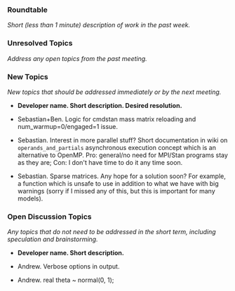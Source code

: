 ### Roundtable
_Short (less than 1 minute) description of work in the past week._


### Unresolved Topics
_Address any open topics from the past meeting._

### New Topics
_New topics that should be addressed immediately or by the next
meeting._

* __Developer name.  Short description.  Desired resolution.__

* Sebastian+Ben. Logic for cmdstan mass matrix reloading and num_warmup=0/engaged=1 issue.

* Sebastian. Interest in more parallel stuff? Short documentation in wiki on `operands_and_partials` asynchronous execution concept which is an alternative to OpenMP. Pro: general/no need for MPI/Stan programs stay as they are; Con: I don't have time to do it any time soon.

* Sebastian. Sparse matrices. Any hope for a solution soon? For example, a function which is unsafe to use in addition to what we have with big warnings (sorry if I missed any of this, but this is important for many models).

### Open Discussion Topics
_Any topics that do not need to be addressed in the short term,
including speculation and brainstorming._

* __Developer name.  Short description.__

* Andrew.  Verbose options in output.

* Andrew.  real theta ~ normal(0, 1);
